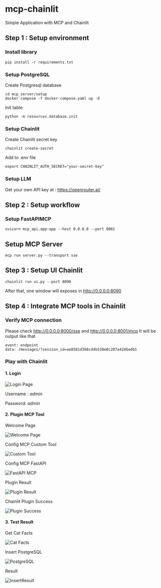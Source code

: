 # mcp-chainlit
Simple Application with MCP and Chainlit 


## Step 1 : Setup environment

### Install library

```
pip install -r requirements.txt
```

### Setup PostgreSQL

Create Postgresql database
```
cd mcp_server/setup
docker compose -f docker-compose.yaml up -d
```

Init table
```
python -m resources.database.init
```

### Setup Chainlit

Create Chainlit secret key

```
chainlit create-secret
```

Add to .env file

```
export CHAINLIT_AUTH_SECRET="your-secret-key"
```

### Setup LLM 
Get your own API key at : https://openrouter.ai/

## Step 2 : Setup workflow

### Setup FastAPIMCP

```
uvicorn mcp_api.app:app --host 0.0.0.0 --port 8001
```

## Setup MCP Server

```
mcp run server.py --transport sse
```

## Step 3 : Setup UI Chainlit

```
chainlit run ui.py --port 8090
```

After that, one window will exposes in http://0.0.0.0:8090

## Step 4 : Integrate MCP tools in Chainlit

### Verify MCP connection
Please check http://0.0.0.0:8000/sse and http://0.0.0.0:8001/mcp
It will be output like that 

```
event: endpoint
data: /messages/?session_id=ae8581d368cd4b538e0c207a4246edb1
```

### Play with Chainlit

#### 1. Login
![Login Page](./images/login.png)

Username : *admin*

Password: *admin*

#### 2. Plugin MCP Tool

Welcome Page

![Welcome Page](./images/welcome.png)

Config MCP Custom Tool

![Custom Tool](./images/plugin_custom_tool.png)

Config MCP FastAPI

![FastAPI MCP](./images/plugin_mcp_fastapi_tool.png)

Plugin Result

![Plugin Result](./images/plugin_result.png)

Chainlit Plugin Success

![Plugin Success](./images/chainlit_plugin_success.png)

#### 3. Test Result

Get Cat Facts

![Cat Facts](./images/tell_cat_facts.png)

Insert PostgreSQL

![PostgreSQL](./images/insert_database.png)

Result

![InsertResult](./images/insert_result.png)




